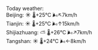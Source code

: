 Today weather:  
Beijing: ☀️   🌡️+25°C 🌬️↖7km/h  
Tianjin: ☀️   🌡️+25°C 🌬️↑15km/h  
Shijiazhuang: ⛅️  🌡️+26°C 🌬️↗7km/h  
Tangshan: ☀️   🌡️+24°C 🌬️←8km/h  
